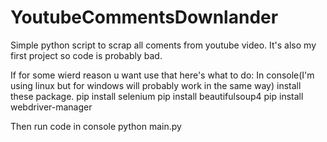 # YoutubeCommentsDownlander

Simple python script to scrap all coments from youtube video.
It's also my first project so code is probably bad.

If for some wierd reason u want use that here's what to do:
In console(I'm using linux but for windows will probably work in the same way) install these package.
pip install selenium
pip install beautifulsoup4
pip install webdriver-manager

Then run code in console
python main.py
